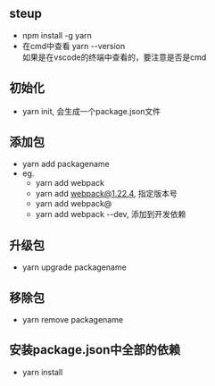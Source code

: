 ## steup
* npm install -g yarn
* 在cmd中查看 yarn --version
<br>如果是在vscode的终端中查看的，要注意是否是cmd

## 初始化
* yarn init, 会生成一个package.json文件

## 添加包
* yarn add packagename
* eg.
    * yarn add webpack
    * yarn add webpack@1.22.4, 指定版本号
    * yarn add webpack@
    * yarn add webpack --dev, 添加到开发依赖

## 升级包
* yarn upgrade packagename

## 移除包
* yarn remove packagename

## 安装package.json中全部的依赖
* yarn install